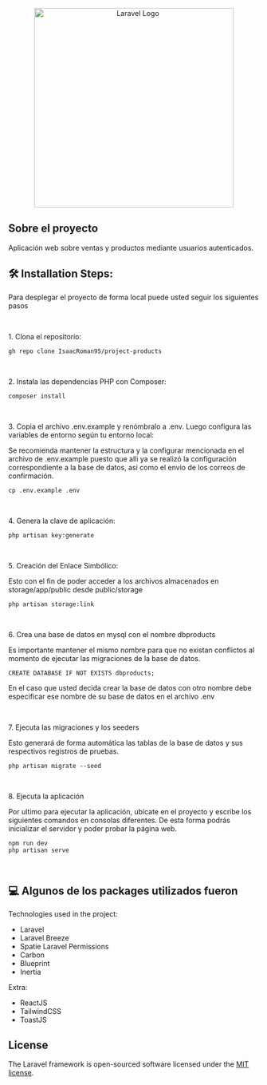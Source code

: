 <p align="center"><a href="https://laravel.com" target="_blank"><img src="https://raw.githubusercontent.com/laravel/art/master/logo-lockup/5%20SVG/2%20CMYK/1%20Full%20Color/laravel-logolockup-cmyk-red.svg" width="400" alt="Laravel Logo"></a></p>

## Sobre el proyecto
<p id="description">Aplicación web sobre ventas y productos mediante usuarios autenticados.</p>

<h2>🛠️ Installation Steps:</h2>
<p>Para desplegar el proyecto de forma local puede usted seguir los siguientes pasos</p>
<br>
<p>1. Clona el repositorio:</p>

```
gh repo clone IsaacRoman95/project-products
```
<br>

<p>2. Instala las dependencias PHP con Composer:</p>

```
composer install
```
<br>

<p>3. Copia el archivo .env.example y renómbralo a .env. Luego configura las variables de entorno según tu entorno local:</p>
<p>Se recomienda mantener la estructura y la configurar mencionada en el archivo de .env.example puesto que alli ya se realizó la configuración correspondiente a la base de datos, asi como el envio de los correos de confirmación.</p>

```
cp .env.example .env
```
<br>

<p>4. Genera la clave de aplicación:</p>

```
php artisan key:generate
```
<br>

<p>5. Creación del Enlace Simbólico:</p>
<p>Esto con el fin de poder acceder a los archivos almacenados en storage/app/public desde public/storage</p>

```
php artisan storage:link
```
<br>

<p>6. Crea una base de datos en mysql con el nombre dbproducts</p>
<p>Es importante mantener el mismo nombre para que no existan conflictos al momento de ejecutar las migraciones de la base de datos.</p>

```
CREATE DATABASE IF NOT EXISTS dbproducts;
```
<p>En el caso que usted decida crear la base de datos con otro nombre debe especificar ese nombre de su base de datos en el archivo .env</p>

<br>

<p>7. Ejecuta las migraciones y los seeders</p>
<p>Esto generará de forma automática las tablas de la base de datos y sus respectivos registros de pruebas.</p>

```
php artisan migrate --seed
```
<br>

<p>8. Ejecuta la aplicación</p>
<p>Por ultimo para ejecutar la aplicación, ubícate en el proyecto y escribe los siguientes comandos en consolas diferentes. De esta forma podrás inicializar el servidor y poder probar la página web.</p>

```
npm run dev
php artisan serve
```

<br>
 
<h2>💻 Algunos de los packages utilizados fueron</h2>

Technologies used in the project:

*   Laravel
*   Laravel Breeze
*   Spatie Laravel Permissions
*   Carbon
*   Blueprint
*   Inertia

Extra:

*    ReactJS
*    TailwindCSS
*    ToastJS

## License

The Laravel framework is open-sourced software licensed under the [MIT license](https://opensource.org/licenses/MIT).
